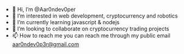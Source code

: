 - 👋 Hi, I’m @Aar0ndev0per
- 👀 I’m interested in web development, cryptocurrency and robotics
- 🌱 I’m currently learning javascript & nodejs
- 💞️ I’m looking to collaborate on cryptocurrency trading projects
- 📫 How to reach me you can reach me through my public email aar0ndev0p3r@gmail.com

<!---
Aar0ndev0per/Aar0ndev0per is a ✨ special ✨ repository because its `README.md` (this file) appears on your GitHub profile.
You can click the Preview link to take a look at your changes.
--->

